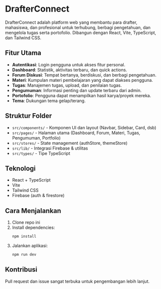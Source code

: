 # DrafterConnect

DrafterConnect adalah platform web yang membantu para drafter, mahasiswa, dan profesional untuk terhubung, berbagi pengetahuan, dan mengelola tugas serta portofolio. Dibangun dengan React, Vite, TypeScript, dan Tailwind CSS.

## Fitur Utama

- **Autentikasi**: Login pengguna untuk akses fitur personal.
- **Dashboard**: Statistik, aktivitas terbaru, dan quick actions.
- **Forum Diskusi**: Tempat bertanya, berdiskusi, dan berbagi pengetahuan.
- **Materi**: Kumpulan materi pembelajaran yang dapat diakses pengguna.
- **Tugas**: Manajemen tugas, upload, dan penilaian tugas.
- **Pengumuman**: Informasi penting dan update terbaru dari admin.
- **Portofolio**: Pengguna dapat menampilkan hasil karya/proyek mereka.
- **Tema**: Dukungan tema gelap/terang.

## Struktur Folder

- `src/components/` - Komponen UI dan layout (Navbar, Sidebar, Card, dsb)
- `src/pages/` - Halaman utama (Dashboard, Forum, Materi, Tugas, Pengumuman, Portfolio)
- `src/stores/` - State management (authStore, themeStore)
- `src/lib/` - Integrasi Firebase & utilitas
- `src/types/` - Tipe TypeScript

## Teknologi

- React + TypeScript
- Vite
- Tailwind CSS
- Firebase (auth & firestore)

## Cara Menjalankan

1. Clone repo ini
2. Install dependencies:
   ```bash
   npm install
   ```
3. Jalankan aplikasi:
   ```bash
   npm run dev
   ```

## Kontribusi

Pull request dan issue sangat terbuka untuk pengembangan lebih lanjut.